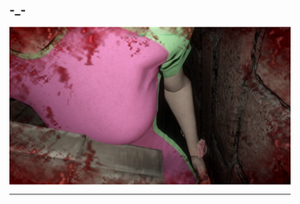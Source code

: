 ## \-\_\-

<div id="header" align="center">
    <img src="banner_nina.jpg" alt="3wpty">
</div>

---
